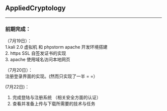 ## AppliedCryptology   
-------
### 前期完成：   
（7月19日）：  
1.kali 2.0 虚拟机 和 phpstorm apache 开发环境搭建   
2. https SSL 自签发证书的实现   
3. apache 使用域名访问本地网页  

（7月20日）：   
注册登录界面的实现。(然而只实现了一半 = =）


 (7月22日)：
1. 完成登陆与注册系统 （相关安全方面的认证）  
2. 查看并准备上传与下载所需要的技术与任务
